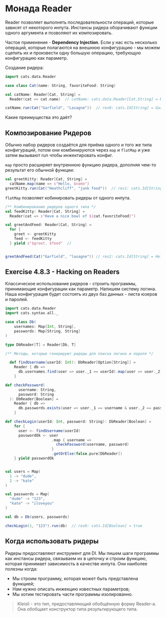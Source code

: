 # Монада Reader

Reader позволяет выполнять последовательности операций, которые зависят от некоторого инпута. Инстансы ридера оборачивают функции одного аргумента и позволяют их композировать.

Частое применение - **Dependency Injection**. Если у нас есть несколько операций, которые полагаются на внешнюю конфигурацию - мы можем сцепить их и произвести одну большую операцию, требующую конфигурацию как параметр.

Создание ридера:

```scala
import cats.data.Reader

case class Cat(name: String, favoriteFood: String)

val catName: Reader[Cat, String] =
  Reader(cat => cat.name)  // catName: cats.data.Reader[Cat,String] = Kleisli(<function>49169f)

catName.run(Cat("Garfield", "Lasagne"))  // res0: cats.Id[String] = Garfield

```

Какие преимущества это даёт?

## Композирование Ридеров

Обычно набор ридеров создаётся для приёма одного и того же типа конфигураций, потом они комбинируются через `map` и `flatMap` и уже затем вызывают run чтобы инжектировать конфиг.

`map` просто расширяет внутреннюю функцию ридера, дополняя чем-то результат его обычной функции:

```scala
val greetKitty: Reader[Cat, String] =
  catName.map(name => s"Hello, $name")
greetKitty.run(Cat("Heathcliff", "junk food"))  // res1: cats.Id[String] = Hello, Heathcliff
```

`flatMap` позволяет кобинировать ридеры от одного инпута.

```scala
/** Комбинирование ридеров одного типа */
val feedKitty: Reader[Cat, String] =
  Reader(cat => s"Have a nice bowl of ${cat.favoriteFood}")

val greetAndFeed: Reader[Cat, String] =
  for {
    greet <- greetKitty
    feed <- feedKitty
  } yield s"$greet. $feed"  //


greetAndFeed(Cat("Garfield", "lasagne")) // res2: cats.Id[String] = Hello, Garfield Have a nice bowl of lasagne
```

## Exercise 4.8.3 - Hacking on Readers

Классическое использование ридеров - строить программы, принимающие конфигурации как параметр. Напишем систему логина. Наша конфигурация будет состоять из двух баз данных - листа юзеров и паролей.

```scala
import cats.data.Reader
import cats.syntax.all._

case class Db(
    usernames: Map[Int, String],
    passwords: Map[String, String]
)

type DbReader[T] = Reader[Db, T]

/** Методы, которые генерируют ридеры для поиска логина и пароля */

  def findUsername(userId: Int): DbReader[Option[String]] =
    Reader { db =>
      db.usernames.find(user => user._1 == userId).map(user => user._2)
    }

def checkPassword(
      username: String,
      password: String
  ): DbReader[Boolean] =
    Reader { db =>
      db.passwords.exists(user => user._1 == username & user._2 == password)
    }

def checkLogin(userId: Int, password: String): DbReader[Boolean] =
    for {
      user <- findUsername(userId)
      passwordOk <- user
                     .map { username =>
                       checkPassword(username, password)
                     }
                     .getOrElse(false.pure[DbReader])
    } yield passwordOk


val users = Map(
  1 -> "dude",
  2 -> "kate"
)

val passwords = Map(
  "dude" -> "123",
  "kate" -> "iloveyou"
)

val db = Db(users, passwords)

checkLogin(1, "123").run(db)  // res0: cats.Id[Boolean] = true
```

## Когда использовать ридеры

Ридеры предоставляют инструмент для DI. Мы пишем шаги программы как инстансы ридера, связываем их в цепочку и строим функцию, которая принимает зависимость в качестве инпута. Они наиболее полезны когда:

- Мы строим программу, которая может быть представлена функцией;
- Нам нужно описать инжекцию известных параметров;
- Мы хотим тестировать части программы изолированно.

> Kleisli - это тип, предоставляющий обобщённую форму Reader-а. Она обобщает конструктор типа результирующего типа.